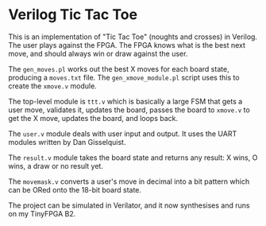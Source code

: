 # Verilog Tic Tac Toe

This is an implementation of "Tic Tac Toe" (noughts and crosses) in Verilog.
The user plays against the FPGA. The FPGA knows what is the best next move,
and should always win or draw against the user.

The ```gen_moves.pl``` works out the best X moves for each board state,
producing a ```moves.txt``` file. The ```gen_xmove_module.pl``` script
uses this to create the ```xmove.v``` module.

The top-level module is ```ttt.v``` which is basically a large FSM
that gets a user move, validates it, updates the board, passes the board
to ```xmove.v``` to get the X move, updates the board, and loops back.

The ```user.v``` module deals with user input and output. It uses the
UART modules written by Dan Gisselquist.

The ```result.v``` module takes the board state and returns any result:
X wins, O wins, a draw or no result yet.

The ```movemask.v``` converts a user's move in decimal into a bit pattern
which can be ORed onto the 18-bit board state.

The project can be simulated in Verilator, and it now synthesises and runs
on my TinyFPGA B2.

